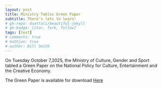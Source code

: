```yaml
---
layout: post
title: Ministry Tables Green Paper
subtitle: There's lots to learn!
# gh-repo: daattali/beautiful-jekyll
# gh-badge: [star, fork, follow]
tags: [test]
# comments: true
# mathjax: true
# author: Bill Smith
---
```


On Tuesday October 7,2025, the Ministry of Culture, Gender and Sport tabled a Green Paper on the National Policy for Culture, Entertainment and the Creative Economy. 

The Green Paper is available for download [Here](assets/documents/2025/NationalPolicyForCreatives.pdf)